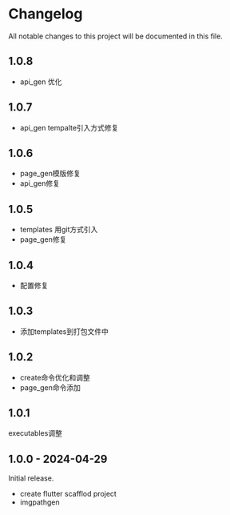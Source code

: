 # Changelog

All notable changes to this project will be documented in this file.

## 1.0.8

- api_gen 优化

## 1.0.7

- api_gen tempalte引入方式修复

## 1.0.6

- page_gen模版修复
- api_gen修复

## 1.0.5

- templates 用git方式引入
- page_gen修复

## 1.0.4

- 配置修复

## 1.0.3

- 添加templates到打包文件中

## 1.0.2

- create命令优化和调整
- page_gen命令添加

## 1.0.1

executables调整

## 1.0.0 - 2024-04-29

Initial release.

- create flutter scafflod project
- imgpathgen
